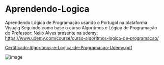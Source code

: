 # Aprendendo-Logica
Aprendendo Lógica de Programação usando o Portugol na plataforma Visualg Seguindo como base o curso Algoritmos e Lógica de Programação do Professor: Nelio Alves presente na udemy: https://www.udemy.com/course/curso-algoritmos-logica-de-programacao/


[Certificado-Algoritmos-e-Logica-de-Programacao-Udemy.pdf](https://github.com/Dev-Gabriel-Martins/Aprendendo-Logica/files/11301568/Certificado-Algoritmos-e-Logica-de-Programacao-Udemy.pdf)

![image](https://github.com/Dev-Gabriel-Martins/Aprendendo-Logica/assets/97320295/f1dbe493-8faa-4bf9-aacf-3fe0d3244aff)

